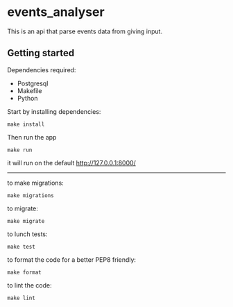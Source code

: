# events_analyser

This is an api that parse events data from giving input.

## Getting started
Dependencies required:
* Postgresql
* Makefile
* Python

Start by installing dependencies:

```
make install
```

Then run the app
```
make run
```
it will run on the default http://127.0.0.1:8000/

----------

to make migrations:
```
make migrations
```
to migrate:
```
make migrate
```

to lunch tests:
```
make test
```
to format the code for a better PEP8 friendly:
```
make format
```
to lint the code:
```
make lint
```
